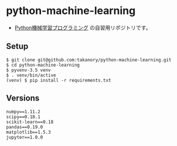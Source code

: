 # python-machine-learning

* [Python機械学習プログラミング](http://book.impress.co.jp/books/1115101122 "Python機械学習プログラミング 達人データサイエンティストによる理論と実践 - インプレスブックス") の自習用リポジトリです。

## Setup

```
$ git clone git@github.com:takanory/python-machine-learning.git
$ cd python-machine-learning
$ pyvenv-3.5 venv
$ . venv/bin/active
(venv) $ pip install -r requirements.txt
```

## Versions

```
numpy==1.11.2
scipy==0.18.1
scikit-learn==0.18
pandas==0.19.0
matplotlib==1.5.3
jupyter==1.0.0
```